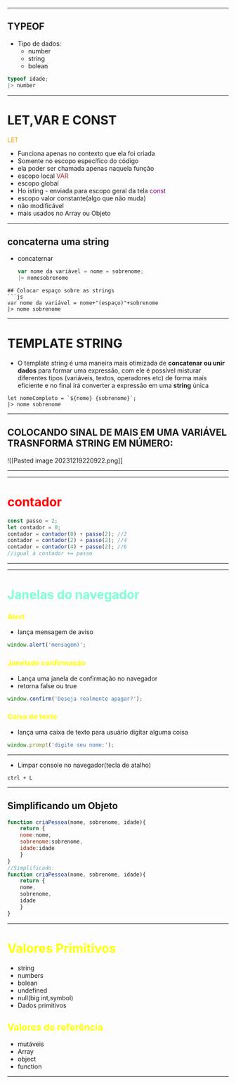 
---
## TYPEOF
- Tipo de dados:
	- number
	- string
	- bolean
```js
typeof idade;
|> number
```
---
# LET,VAR E CONST
<span style="color:orange">LET</span>
- Funciona apenas no contexto que ela foi criada
- Somente no escopo específico do código
- ela poder ser chamada apenas naquela função
- escopo local
<span style="color:brown">VAR</span>
- escopo global
- Ho isting - enviada para escopo geral da tela
<span style="color:purple">const</span>
- escopo valor constante(algo que não muda)
- não modificável
- mais usados no Array ou Objeto
- ----
## concaterna uma string
- concaternar
	```js
	var nome da variável = nome = sobrenome;
	|> nomesobrenome
```
## Colocar espaço sobre as strings
```js
var nome da variável = nome+"(espaço)"+sobrenome
|> nome sobrenome
```
---
# TEMPLATE STRING
- O template string é uma maneira mais otimizada de **concatenar ou unir dados** para formar uma expressão, com ele é possível misturar diferentes tipos (variáveis, textos, operadores etc) de forma mais eficiente e no final irá converter a expressão em uma **string** única
```JS
let nomeCompleto = `${nome} {sobrenome}`;
|> nome sobrenome
```
---
## COLOCANDO SINAL DE MAIS EM UMA VARIÁVEL TRASNFORMA STRING EM NÚMERO:
![[Pasted image 20231219220922.png]]

---
---
# <span style="color:red">contador </span> 
```js
const passo = 2;
let contador = 0;
contador = contador(0) + passo(2); //2
contador = contador(2) + passo(2); //4
contador = contador(4) + passo(2); //6
//igual à contador += passo
```

------
---
# <span style="color:aquamarine">Janelas do navegador</span> 
### <span style="color:yellow">Alert</span>
- lança mensagem de aviso
```js
window.alert('mensagem)';
```
### <span style="color:yellow">Janelade confirmação</span>
- Lança uma janela de confirmação no navegador
- retorna false ou true
```js
window.confirm('Deseja realmente apagar?');
```
### <span style="color:yellow">Caixa de texto</span>
- lança uma caixa de texto para usuário digitar alguma coisa
```js
window.prompt('digite seu nome:');
```

---
- Limpar console no navegador(tecla de atalho)
```console
ctrl + L
```
---
## Simplificando um Objeto
```js
function criaPessoa(nome, sobrenome, idade){
	return {
	nome:nome,
	sobrenome:sobrenome,
	idade:idade
	}
}
//Simplificado:
function criaPessoa(nome, sobrenome, idade){
	return {
	nome,
	sobrenome,
	idade
	}
}
```

---
# <span style="color:yellow">Valores Primitivos</span>
- string
- numbers
- bolean
- undefined
- null(big int,symbol)
- Dados primitivos
## <span style="color:yellow">Valores de referência</span>
- mutáveis
- Array
- object
- function
---
